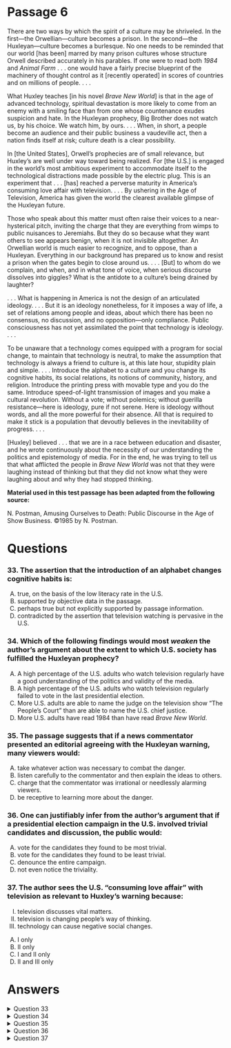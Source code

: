 # Passage 6
There are two ways by which the spirit of a culture may be shriveled. In the first—the Orwellian—culture becomes a prison. In the second—the Huxleyan—culture becomes a burlesque. No one needs to be reminded that our world [has been] marred by many prison cultures whose structure Orwell described accurately in his parables. If one were to read both *1984* and *Animal Farm* . . . one would have a fairly precise blueprint of the machinery of thought control as it [recently operated] in scores of countries and on millions of people. . . .

What Huxley teaches [in his novel *Brave New World*] is that in the age of advanced technology, spiritual devastation is more likely to come from an enemy with a smiling face than from one whose countenance exudes suspicion and hate. In the Huxleyan prophecy, Big Brother does not watch us, by his choice. We watch him, by ours. . . . When, in short, a people become an audience and their public business a vaudeville act, then a nation finds itself at risk; culture death is a clear possibility.

In [the United States], Orwell’s prophecies are of small relevance, but Huxley’s are well under way toward being realized. For [the U.S.] is engaged in the world’s most ambitious experiment to accommodate itself to the technological distractions made possible by the electric plug. This is an experiment that . . . [has] reached a perverse maturity in America’s consuming love affair with television. . . . By ushering in the Age of Television, America has given the world the clearest available glimpse of the Huxleyan future.

Those who speak about this matter must often raise their voices to a near-hysterical pitch, inviting the charge that they are everything from wimps to public nuisances to Jeremiahs. But they do so because what they want others to see appears benign, when it is not invisible altogether. An Orwellian world is much easier to recognize, and to oppose, than a Huxleyan. Everything in our background has prepared us to know and resist a prison when the gates begin to close around us. . . . [But] to whom do we complain, and when, and in what tone of voice, when serious discourse dissolves into giggles? What is the antidote to a culture’s being drained by laughter?

. . . What is happening in America is not the design of an articulated ideology. . . . But it is an ideology nonetheless, for it imposes a way of life, a set of relations among people and ideas, about which there has been no consensus, no discussion, and no opposition—only compliance. Public consciousness has not yet assimilated the point that technology is ideology. . . .

To be unaware that a technology comes equipped with a program for social change, to maintain that technology is neutral, to make the assumption that technology is always a friend to culture is, at this late hour, stupidity plain and simple. . . . Introduce the alphabet to a culture and you change its cognitive habits, its social relations, its notions of community, history, and religion. Introduce the printing press with movable type and you do the same. Introduce speed-of-light transmission of images and you make a cultural revolution. Without a vote; without polemics; without guerilla resistance—here is ideology, pure if not serene. Here is ideology without words, and all the more powerful for their absence. All that is required to make it stick is a population that devoutly believes in the inevitability of progress. . . .

[Huxley] believed . . . that we are in a race between education and disaster, and he wrote continuously about the necessity of our understanding the politics and epistemology of media. For in the end, he was trying to tell us that what afflicted the people in *Brave New World* was not that they were laughing instead of thinking but that they did not know what they were laughing about and why they had stopped thinking.

**Material used in this test passage has been adapted from the following source:**

N. Postman, Amusing Ourselves to Death: Public Discourse in the Age of Show Business. ©1985 by N. Postman.

# Questions
### 33. The assertion that the introduction of an alphabet changes cognitive habits is:
<ol type="A">
  <li>true, on the basis of the low literacy rate in the U.S.</li>
  <li>supported by objective data in the passage.</li>
  <li>perhaps true but not explicitly supported by passage information.</li>
  <li>contradicted by the assertion that television watching is pervasive in the U.S.</li>
</ol>

### 34. Which of the following findings would most *weaken* the author’s argument about the extent to which U.S. society has fulfilled the Huxleyan prophecy?
<ol type="A">
  <li>A high percentage of the U.S. adults who watch television regularly have a good understanding of the politics and validity of the media.</li>
  <li>A high percentage of the U.S. adults who watch television regularly failed to vote in the last presidential election.</li>
  <li>More U.S. adults are able to name the judge on the television show “The People’s Court” than are able to name the U.S. chief justice.</li>
  <li>More U.S. adults have read 1984 than have read <i>Brave New World</i>.</li>
</ol>

### 35. The passage suggests that if a news commentator presented an editorial agreeing with the Huxleyan warning, many viewers would:
<ol type="A">
  <li>take whatever action was necessary to combat the danger.</li>
  <li>listen carefully to the commentator and then explain the ideas to others.</li>
  <li>charge that the commentator was irrational or needlessly alarming viewers.</li>
  <li>be receptive to learning more about the danger.</li>
</ol>

### 36. One can justifiably infer from the author’s argument that if a presidential election campaign in the U.S. involved trivial candidates and discussion, the public would:
<ol type="A">
  <li>vote for the candidates they found to be most trivial.</li>
  <li>vote for the candidates they found to be least trivial.</li>
  <li>denounce the entire campaign.</li>
  <li>not even notice the triviality.</li>
</ol>

### 37. The author sees the U.S. “consuming love affair” with television as relevant to Huxley’s warning because:
<ol type="I">
  <li>television discusses vital matters.</li>
  <li>television is changing people’s way of thinking.</li>
  <li>technology can cause negative social changes.</li>
</ol>
<ol type="A">
  <li>I only</li>
  <li>II only</li>
  <li>I and II only</li>
  <li>II and III only</li>
</ol>

# Answers
<details>
  <summary>Question 33</summary>
  <b>Solution</b>: The correct answer is <b>C</b>.

  <ol type="A">
    <li>The author makes no reference to the literacy rate in the U.S. or whether it is low or high, so no determination on whether this is true can be made here.</li>
    <li>This assertion is made in one sentence without elaboration or objective data. The main body of the passage is devoted to the impact of technology, in particular, television, on culture and does not further discuss the impact of introducing the alphabet.</li>
    <li>This assertion is introduced in the context of the larger point being made in the paragraph about television’s revolutionary impact on society, which was as great, perhaps even greater than introduction of the alphabet. The assertion functions to set up a comparison, so the author’s assertion must be assumed to be perhaps true in order for the point made about television’s revolutionary impact to be convincing.</li>
    <li>The assertion contrasts with, but is not contradicted by the passage assertion about the pervasiveness and cultural impact of television watching in the U.S. See <i>rationale C</i>.</li>
  </ol>
</details>

<details>
  <summary>Question 34</summary>
  <b>Solution</b>: The correct answer is <b>A</b>.

  <ol type="A">
    <li>The author makes a large point about how the television revolution occurred without resistance from a population that unthinkingly believes in technological progress as inevitable. The author underscores this point about the unthinking acceptance of television by the people in the final paragraph: “Huxley believed that we are in a race between education and disaster, and he wrote continuously about the necessity of our understanding the politics and epistemology of media . . . he was trying to tell us that what afflicted people in <i>Brave New World</i> was not that they were laughing instead of thinking but that they did not know what they were laughing about and why they had stopped thinking.” It stands to reason, then, that the existence of a U.S. television audience that was sophisticated and understood the politics and validity of the media would most challenge and weaken the passage argument.</li>
    <li>This would not necessarily weaken the argument since this could arguably underscore the author’s point about how television has enforced compliance from the people without discussion, opposition, or a vote. It would only follow that, if it were true that television-watching adults were be less inclined to vote, then this would be another instance in which television removed the critical discernment and motivation to engage actively in politics, or even create opposition.</li>
    <li>This would prove, not weaken, the author’s point about how pervasively television is able to mediate the reality of television-watching adults and remove them from participation in public life. See <i>rationale A</i>.</li>
    <li>Even if this were true, this would have little effect on the author’s conclusions, especially since, unlike the author, U.S. readers would likely not see television culture in light of <i>1984</i> or <i>Brave New World</i>. In addition, nothing is said about how many people have read <i>1984</i> or <i>Brave New World</i> relative to how many watch television. If the number of readers of these books was much smaller than the number of television watchers, then, even if some of these readers reached the same conclusions as the author, this would have little influence on the culture as a whole.</li>
  </ol>
</details>

<details>
  <summary>Question 35</summary>
  <b>Solution</b>: The correct answer is <b>C</b>.

  <ol type="A">
    <li>This response would be more likely in the case of an Orwellian culture, which the author states is like “a prison” and “much easier to recognize, and oppose than a Huxleyan [world].”</li>
    <li>The passage suggests the opposite response: “Huxley believed that we are in a race between education and disaster, and he wrote continuously about the necessity of our understanding the politics and epistemology of media . . . he was trying to tell us that what afflicted people in <i>Brave New World</i> was not that they were laughing instead of thinking but that they did not know what they were laughing about and why they had stopped thinking.” See <i>rationale C</i>.</li>
    <li>The passage suggests that the commentator would invite this charge: “Those who speak about this matter must often raise their voices to a near hysterical pitch, inviting the charge that they are everything from wimps to public nuisances to Jeremiahs.” The author goes on to explain that the reason television critics are compelled to go to such extremes is to call attention to how the Huxleyan world of television culture appears benign—this commentator might be “the antidote to a culture’s being drained by laughter.”</li>
    <li>The viewers would be unreceptive to learning about the danger, because, according to the author, this world would appear benign. See <i>rationale C</i>.</li>
  </ol>
</details>

<details>
  <summary>Question 36</summary>
  <b>Solution</b>: The correct answer is <b>D</b>.

  <ol type="A">
    <li>The public would not be drawn to the most trivial candidate because they would not even notice which one was the most trivial. See <i>rationale D</i>.</li>
    <li>According to the author, the public would not be able to discern which candidate was the least trivial. See <i>rationale D</i>.</li>
    <li>In a Huxleyan world, the public would not even be discerning enough to denounce the campaign, which would be a greater likelihood in an Orwellian world.</li>
    <li>The most justifiable inference is that the public would not even notice based on the author’s discussion of how television culture took over without even a pretense of a debate. This also can be inferred from the author’s discussion of <i>Brave New World</i> in relation to the Huxleyan world of television culture in the final paragraph: “ . . . he was trying to tell us that what afflicted people in <i>Brave New World</i> was not that they were laughing instead of thinking but that they did not know what they were laughing about and why they had stopped thinking.”</li>
  </ol>
</details>

<details>
  <summary>Question 37</summary>
  <b>Solution</b>: The correct answer is <b>D</b>.

  <ol type="A">
    <li>References to “public business [becoming] a vaudeville act,” “serious discourse [dissolving] into giggles,” and “a culture’s being drained by laughter” suggest that television either does not discuss vital matters or, at best, trivializes them.</li>
    <li>Option III is also correct. See <i>rationale D</i>.</li>
    <li>Option I is incorrect. See <i>rationale A</i>.</li>
    <li>The author points out how Huxley warns of the negative social consequences of technology: “What Huxley teaches . . . is that in the age of advanced technology, spiritual devastation is more likely to come from an enemy with a smiling face than from one whose countenance exudes suspicion and hate.” This is then reinforced by a reference to “technological distractions.” The author later makes an even stronger statement concerning technology and negative social change: “To be unaware that technology comes equipped with a program for social change, to maintain that technology is neutral, to make the assumption that technology is always a friend to culture is . . . stupidity plain and simple.” The author also underscores the idea that technology is changing the way people think: “for it imposes a way of life, a set of relations among people and ideas, about which there has been no consensus, no discussion, and no opposition, only compliance. Public consciousness has not yet assimilated the point that technology is ideology.”</li>
  </ol>
</details>
